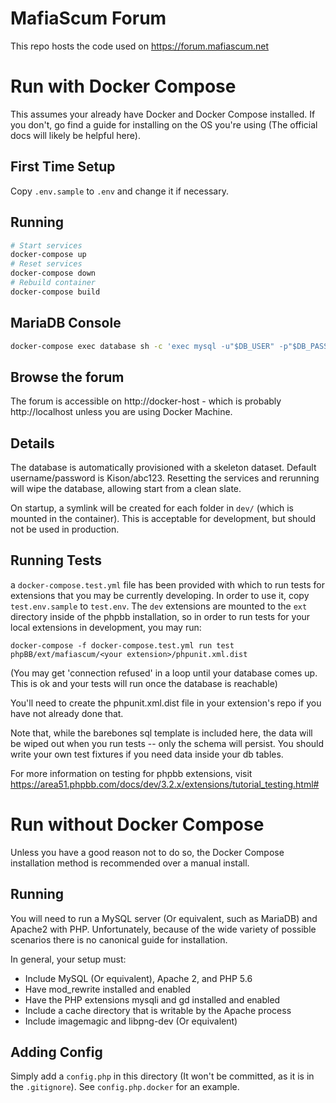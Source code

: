 # MafiaScum Forum
This repo hosts the code used on https://forum.mafiascum.net

# Run with Docker Compose
This assumes your already have Docker and Docker Compose installed. If you don't, go find a guide for installing on the OS you're using (The official docs will likely be helpful here).

## First Time Setup
Copy `.env.sample` to `.env` and change it if necessary.

## Running
```bash
# Start services
docker-compose up
# Reset services
docker-compose down
# Rebuild container
docker-compose build
```

## MariaDB Console
```bash
docker-compose exec database sh -c 'exec mysql -u"$DB_USER" -p"$DB_PASS" $DB_NAME'
```

## Browse the forum
The forum is accessible on http://docker-host - which is probably http://localhost unless you are using Docker Machine.

## Details
The database is automatically provisioned with a skeleton dataset. Default username/password is Kison/abc123. Resetting the services and rerunning will wipe the database, allowing start from a clean slate.

On startup, a symlink will be created for each folder in `dev/` (which is mounted in the container). This is acceptable for development, but should not be used in production.

## Running Tests
a `docker-compose.test.yml` file has been provided with which to run tests for extensions that you may be currently developing. In order to use it, copy `test.env.sample` to `test.env`. The `dev` extensions are mounted to the `ext` directory inside of the phpbb installation, so in order to run tests for your local extensions in development, you may run:

```
docker-compose -f docker-compose.test.yml run test phpBB/ext/mafiascum/<your extension>/phpunit.xml.dist
```
(You may get 'connection refused' in a loop until your database comes up. This is ok and your tests will run once the database is reachable)

You'll need to create the phpunit.xml.dist file in your extension's repo if you have not already done that.

Note that, while the barebones sql template is included here, the data will be wiped out when you run tests -- only the schema will persist. You should write your own test fixtures if you need data inside your db tables.

For more information on testing for phpbb extensions, visit https://area51.phpbb.com/docs/dev/3.2.x/extensions/tutorial_testing.html#

# Run without Docker Compose
Unless you have a good reason not to do so, the Docker Compose installation method is recommended over a manual install.

## Running
You will need to run a MySQL server (Or equivalent, such as MariaDB) and Apache2 with PHP. Unfortunately, because of the wide variety of possible scenarios there is no canonical guide for installation.

In general, your setup must:
- Include MySQL (Or equivalent), Apache 2, and PHP 5.6
- Have mod_rewrite installed and enabled
- Have the PHP extensions mysqli and gd installed and enabled
- Include a cache directory that is writable by the Apache process
- Include imagemagic and libpng-dev (Or equivalent)

## Adding Config
Simply add a `config.php` in this directory (It won't be committed, as it is in the `.gitignore`). See `config.php.docker` for an example.
